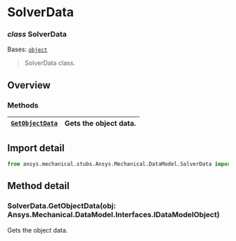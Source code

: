<a id="solverdata"></a>

# SolverData

<a id="SolverData"></a>

### *class* SolverData

Bases: [`object`](https://docs.python.org/3/library/functions.html#object)

> SolverData class.

> <!-- !! processed by numpydoc !! -->

<a id="overview"></a>

## Overview

### Methods

| [`GetObjectData`](index.md#id41)   | Gets the object data.   |
|------------------------------------|-------------------------|

<a id="import-detail"></a>

## Import detail

```python
from ansys.mechanical.stubs.Ansys.Mechanical.DataModel.SolverData import SolverData
```

<a id="method-detail"></a>

## Method detail

<a id="SolverData.GetObjectData"></a>

### SolverData.GetObjectData(obj: Ansys.Mechanical.DataModel.Interfaces.IDataModelObject)

Gets the object data.

<!-- !! processed by numpydoc !! -->
